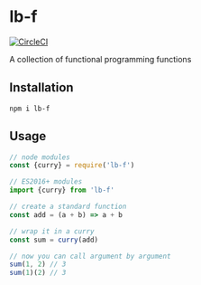 # lb-f

[![CircleCI](https://circleci.com/gh/littleball-games/lb-f.svg?style=svg)](https://circleci.com/gh/littleball-games/lb-f)

A collection of functional programming functions

## Installation

`npm i lb-f`

## Usage

```javascript
// node modules
const {curry} = require('lb-f')

// ES2016+ modules
import {curry} from 'lb-f'

// create a standard function
const add = (a + b) => a + b

// wrap it in a curry
const sum = curry(add)

// now you can call argument by argument
sum(1, 2) // 3
sum(1)(2) // 3
```
